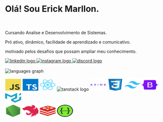 <h1 align="left">Olá! Sou Erick Marllon.</h1>

<p align="left"><br><br>Cursando Analise e Desenvolvimento de Sistemas.<br></p>
<p alingn="left">Pró ativo, dinâmico, facilidade de aprendizado e comunicativo.<br><p> 
<p alingn="left">motivado pelos desafios que possam ampliar meu conhecimento.<br><p> 
<div align="left">
  <a href="https://www.instagram.com/e.marllon_/" target="_blank">
    <img src="https://img.shields.io/static/v1?message=LinkedIn&logo=linkedin&label=&color=0077B5&logoColor=white&labelColor=&style=for-the-badge" height="28" alt="linkedin logo"  />
  </a>
  <a href="https://www.instagram.com/e.marllon_/" target="_blank">
    <img src="https://img.shields.io/static/v1?message=Instagram&logo=instagram&label=&color=E4405F&logoColor=white&labelColor=&style=for-the-badge" height="28" alt="instagram logo"  />
  </a>
  <a href="https://discord.com/channels/@E.Marllon" target="_blank">
    <img src="https://img.shields.io/static/v1?message=Discord&logo=discord&label=&color=7289DA&logoColor=white&labelColor=&style=for-the-badge" height="28" alt="discord logo"  />
  </a>
</div>

<br>

<div align="left">
  
  <img src="https://github-readme-stats.vercel.app/api/top-langs?locale=en&hide_title=false&layout=compact&card_width=320&langs_count=5&theme=github_dark&hide_border=false&username=ErickMarllon" height="150" alt="languages graph"  />
</div>

<br>

<div align="left">
   <img src="https://github.com/devicons/devicon/blob/v2.15.1/icons/javascript/javascript-original.svg" height="40" width="53" alt="javascript logo"  />
   <img src="https://github.com/devicons/devicon/blob/v2.15.1/icons/typescript/typescript-plain.svg" height="40" width="53" alt="typescript logo"  />
   <img src="https://github.com/devicons/devicon/blob/v2.15.1/icons/react/react-original.svg" height="40" width="53" alt="react logo"  />
   <img src="https://tanstack.com/assets/splash-dark-8nwlc0Nt.png" height="40" width="53" alt="tanstack logo"  />
   <img src="https://github.com/devicons/devicon/blob/master/icons/axios/axios-plain-wordmark.svg" height="40" width="53" alt="axios logo"  />
   <img src="https://github.com/devicons/devicon/blob/v2.15.1/icons/css3/css3-original.svg" height="40" width="53" alt="css3 logo"  />
   <img src="https://github.com/devicons/devicon/blob/v2.15.1/icons/tailwindcss/tailwindcss-plain.svg" height="40" width="53" alt="tailwindcss logo"  />
   <img src="https://github.com/devicons/devicon/blob/v2.15.1/icons/bootstrap/bootstrap-original.svg" height="40" width="53" alt="react logo"  />
   <img src="https://github.com/devicons/devicon/blob/v2.15.1/icons/materialui/materialui-plain.svg" height="40" width="53" alt="react logo"  />
  
<br>
   <img src="https://github.com/devicons/devicon/blob/v2.15.1/icons/nodejs/nodejs-original.svg" height="40" width="53" alt="react logo"  />
   <img src="https://github.com/devicons/devicon/blob/v2.15.1/icons/nestjs/nestjs-plain.svg" height="40" width="53" alt="react logo"  />
   <img src="https://github.com/devicons/devicon/blob/master/icons/redis/redis-plain.svg" height="40" width="53" alt="redis logo"  />
   <img src="https://github.com/devicons/devicon/blob/master/icons/swagger/swagger-original.svg" height="40" width="53" alt="swagger logo"  />
</div>

